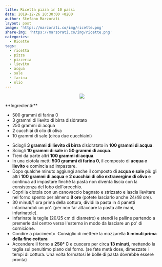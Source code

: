 ```yaml
---
title: Ricetta pizza in 10 passi
date: 2019-12-26 20:30:00 +0200
author: Stefano Marzorati
layout: post
image: 'https://marzorati.co/img/ricette.png'
share-img: 'https://marzorati.co/img/ricette.png'
categories:
  - Ricette
tags:
  - ricetta
  - pizza
  - pizzeria
  - lievito
  - acqua
  - sale
  - farina
  - olio
---
```

<p align="center">
  <img src="https://marzorati.co/img/post/pizza.jpg">
</p>   
**Ingredienti:**   

- 500 grammi di farina 0
- 3 grammi di lievito di birra disidratato
- 250 grammi di acqua
- 2 cucchiai di olio di oliva
- 10 grammi di sale (circa due cucchiaini)

* Sciogli **3 grammi di lievito di birra** disidratato in **100 grammi di acqua**.
* Sciogli **10 grammi di sale** in **50 grammi di acqua**.
* Tieni da parte altri **100 grammi di acqua**.
* In una ciotola metti **500 grammi di farina 0**, il composto di **acqua e lievito** e comincia ad impastare.
* Dopo qualche minuto aggiungi anche il composto di **acqua e sale** più gli altri **100 grammi di acqua** e **2 cucchiai di olio extravergine di oliva** e continua ad impastare finchè la pasta non diventa liscia con la consistenza del lobo dell'orecchio.
* Copri la ciotola con un canovaccio bagnato e strizzato e lascia lievitare nel forno spento per almeno **8 ore** (potete lasciarlo anche 24/48 ore).
* 30 minuti/1 ora prima della cottura, dividi la pasta in 4 panetti infarinandoli un po'. (per non far attaccare la pasta alle mani, infarinatele).
* Infarinate le teglie (20/25 cm di diametro) e stendi le palline partendo a premerle dal centro verso l'esterno in modo da lasciare un po' di cornicione.
* Condire a piacimento. Consiglio di mettere la mozzarella **5 minuti prima della fine cottura**
* Accendere il forno a **250° C** e cuocere per circa **13 minuti**, mettendo la teglia sul penultimo piano del forno. (se fate metà dose, dimezzate i tempi di cottura. Una volta formatosi le bolle di pasta dovrebbe essere pronta)